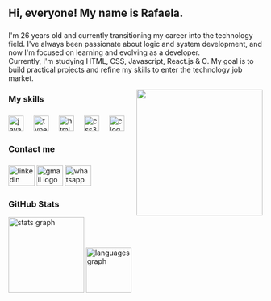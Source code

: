 <h2 align="left">Hi, everyone! My name is Rafaela.</h2>

###

<p align="left">I'm 26 years old and currently transitioning my career into the technology field. I've always been passionate about logic and system development, and now I'm focused on learning and evolving as a developer. <br>Currently, I'm studying HTML, CSS, Javascript, React.js & C. My goal is to build practical projects and refine my skills to enter the technology job market.</p>


<img align="right" height="250" src="https://media-hosting.imagekit.io//38c258c00491476c/productive.png?Expires=1835046057&Key-Pair-Id=K2ZIVPTIP2VGHC&Signature=2mw6jUjXcgs7E0gg3tEsEEb8vm8Vd-cklLakE4cElB6lGLSDhd38Ss1-wvlIC~hLeDvssgsfD9QBRI~04Xu4TovtAWuoUBeWU6mxunSvyTOwEi-cw~Kuonnzw~1wj0vRhTT5OTzsjYMITspq6UdXt7jUbJ6V70Kj6g6C1GISgKOqa7rSEz~9WLHABVZH3VlTX07uW06c-e7zTihilp4kqTLbkNHSHGberlnGrzBgwOD5BxzSY-9Dq9GuyyXLEjgNMv0qUfHKxXWtbq~ilEix~EfP65zIX0GBSirPH5cFJL88JfrV3iUCBvRyIowedwgCwzr3cqeVKHyuEvsMDmmozw__"  />


<h3 align="left">My skills</h3>

###

<div align="left">
  <img src="https://cdn.jsdelivr.net/gh/devicons/devicon/icons/javascript/javascript-original.svg" height="30" alt="javascript logo"  />
  <img width="12" />
  <img src="https://cdn.jsdelivr.net/gh/devicons/devicon/icons/typescript/typescript-original.svg" height="30" alt="typescript logo"  />
  <img width="12" />
  <img src="https://cdn.jsdelivr.net/gh/devicons/devicon/icons/html5/html5-original.svg" height="30" alt="html5 logo"  />
  <img width="12" />
  <img src="https://cdn.jsdelivr.net/gh/devicons/devicon/icons/css3/css3-original.svg" height="30" alt="css3 logo"  />
  <img width="12" />
  <img src="https://cdn.jsdelivr.net/gh/devicons/devicon/icons/c/c-original.svg" height="30" alt="c logo"  />
</div>

###

<h3 align="left">Contact me</h3>

###

<div align="left">
  <img src="https://raw.githubusercontent.com/maurodesouza/profile-readme-generator/master/src/assets/icons/social/linkedin/default.svg" width="52" height="40" alt="linkedin logo"  />
  <img src="https://raw.githubusercontent.com/maurodesouza/profile-readme-generator/master/src/assets/icons/social/gmail/default.svg" width="52" height="40" alt="gmail logo"  />
  <img src="https://raw.githubusercontent.com/maurodesouza/profile-readme-generator/master/src/assets/icons/social/whatsapp/default.svg" width="52" height="40" alt="whatsapp logo"  />
</div>


###

<h3 align="left">GitHub Stats</h3>

<div align="left">
  <img src="https://github-readme-stats.vercel.app/api?username=itsmerafab&hide_title=false&hide_rank=false&show_icons=true&include_all_commits=true&count_private=true&disable_animations=false&theme=dracula&locale=en&hide_border=false" height="150" alt="stats graph"  />
  <img src="https://github-readme-stats.vercel.app/api/top-langs?username=itsmerafab&locale=en&hide_title=false&layout=compact&card_width=320&langs_count=5&theme=dracula&hide_border=false" height="90" alt="languages graph"  />
</div>

###
